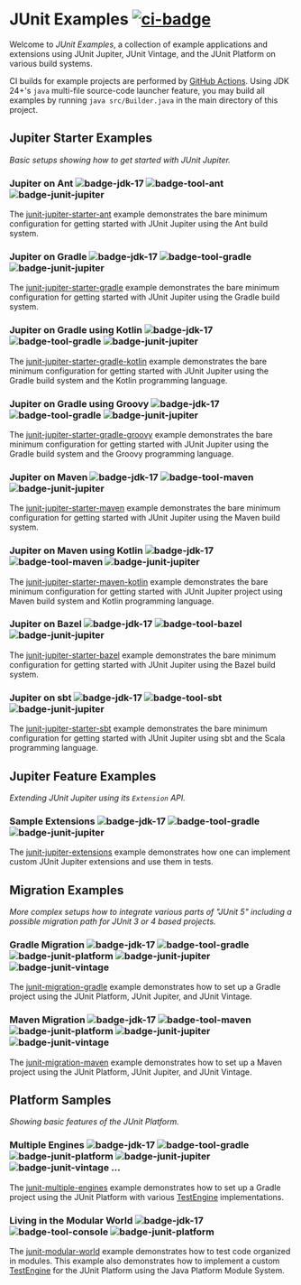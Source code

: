 # JUnit Examples [![ci-badge]][ci-actions]

Welcome to _JUnit Examples_, a collection of example applications and extensions
using JUnit Jupiter, JUnit Vintage, and the JUnit Platform on various build systems.

CI builds for example projects are performed by [GitHub Actions][ci-actions]. Using JDK 24+'s
`java` multi-file source-code launcher feature, you may build all examples by running
`java src/Builder.java` in the main directory of this project.

## Jupiter Starter Examples

_Basic setups showing how to get started with JUnit Jupiter._

### Jupiter on Ant ![badge-jdk-17] ![badge-tool-ant] ![badge-junit-jupiter]

The [junit-jupiter-starter-ant] example demonstrates the bare minimum configuration for
getting started with JUnit Jupiter using the Ant build system.

### Jupiter on Gradle ![badge-jdk-17] ![badge-tool-gradle] ![badge-junit-jupiter]

The [junit-jupiter-starter-gradle] example demonstrates the bare minimum configuration for
getting started with JUnit Jupiter using the Gradle build system.

### Jupiter on Gradle using Kotlin ![badge-jdk-17] ![badge-tool-gradle] ![badge-junit-jupiter]

The [junit-jupiter-starter-gradle-kotlin] example demonstrates the bare minimum
configuration for getting started with JUnit Jupiter using the Gradle build system and the
Kotlin programming language.

### Jupiter on Gradle using Groovy ![badge-jdk-17] ![badge-tool-gradle] ![badge-junit-jupiter]

The [junit-jupiter-starter-gradle-groovy] example demonstrates the bare minimum
configuration for getting started with JUnit Jupiter using the Gradle build system and the
Groovy programming language.

### Jupiter on Maven ![badge-jdk-17] ![badge-tool-maven] ![badge-junit-jupiter]

The [junit-jupiter-starter-maven] example demonstrates the bare minimum configuration for
getting started with JUnit Jupiter using the Maven build system.

### Jupiter on Maven using Kotlin ![badge-jdk-17] ![badge-tool-maven] ![badge-junit-jupiter]

The [junit-jupiter-starter-maven-kotlin] example demonstrates the bare minimum configuration for
getting started with JUnit Jupiter project using Maven build system and Kotlin programming language.

### Jupiter on Bazel ![badge-jdk-17] ![badge-tool-bazel] ![badge-junit-jupiter]

The [junit-jupiter-starter-bazel] example demonstrates the bare minimum configuration for
getting started with JUnit Jupiter using the Bazel build system.

### Jupiter on sbt ![badge-jdk-17] ![badge-tool-sbt] ![badge-junit-jupiter]

The [junit-jupiter-starter-sbt] example demonstrates the bare minimum configuration for
getting started with JUnit Jupiter using sbt and the Scala programming language.

## Jupiter Feature Examples

_Extending JUnit Jupiter using its `Extension` API._

### Sample Extensions ![badge-jdk-17] ![badge-tool-gradle] ![badge-junit-jupiter]

The [junit-jupiter-extensions] example demonstrates how one can implement custom
JUnit Jupiter extensions and use them in tests.


## Migration Examples

_More complex setups how to integrate various parts of "JUnit 5" including a
possible migration path for JUnit 3 or 4 based projects._

### Gradle Migration ![badge-jdk-17] ![badge-tool-gradle] ![badge-junit-platform] ![badge-junit-jupiter] ![badge-junit-vintage]

The [junit-migration-gradle] example demonstrates how to set up a Gradle project
using the JUnit Platform, JUnit Jupiter, and JUnit Vintage.

### Maven Migration ![badge-jdk-17] ![badge-tool-maven] ![badge-junit-platform] ![badge-junit-jupiter] ![badge-junit-vintage]

The [junit-migration-maven] example demonstrates how to set up a Maven project
using the JUnit Platform, JUnit Jupiter, and JUnit Vintage.


## Platform Samples
_Showing basic features of the JUnit Platform._

### Multiple Engines ![badge-jdk-17] ![badge-tool-gradle] ![badge-junit-platform] ![badge-junit-jupiter] ![badge-junit-vintage] ...

The [junit-multiple-engines] example demonstrates how to set up a Gradle project
using the JUnit Platform with various [TestEngine][guide-custom-engine] implementations.

### Living in the Modular World ![badge-jdk-17] ![badge-tool-console] ![badge-junit-platform]

The [junit-modular-world] example demonstrates how to test code organized in modules.
This example also demonstrates how to implement a custom [TestEngine][guide-custom-engine]
for the JUnit Platform using the Java Platform Module System.

[junit-jupiter-extensions]: junit-jupiter-extensions
[junit-jupiter-starter-ant]: junit-jupiter-starter-ant
[junit-jupiter-starter-gradle]: junit-jupiter-starter-gradle
[junit-jupiter-starter-gradle-groovy]: junit-jupiter-starter-gradle-groovy
[junit-jupiter-starter-gradle-kotlin]: junit-jupiter-starter-gradle-kotlin
[junit-jupiter-starter-maven]: junit-jupiter-starter-maven
[junit-jupiter-starter-maven-kotlin]: junit-jupiter-starter-maven-kotlin
[junit-jupiter-starter-bazel]: junit-jupiter-starter-bazel
[junit-jupiter-starter-sbt]: junit-jupiter-starter-sbt
[junit-migration-gradle]: junit-migration-gradle
[junit-migration-maven]: junit-migration-maven
[junit-multiple-engines]: junit-multiple-engines
[junit-modular-world]: junit-modular-world

[badge-jdk-17]: https://img.shields.io/badge/jdk-17-orange.svg "JDK-17"
[badge-tool-ant]: https://img.shields.io/badge/tool-ant-aa167e.svg "Ant"
[badge-tool-gradle]: https://img.shields.io/badge/tool-gradle-209bc4.svg "Gradle wrapper included"
[badge-tool-maven]: https://img.shields.io/badge/tool-maven-0440af.svg "Maven wrapper included"
[badge-tool-bazel]: https://img.shields.io/badge/tool-bazel-43a047.svg "Bazel"
[badge-tool-sbt]: https://img.shields.io/badge/tool-sbt-4A34BC.svg "SBT"
[badge-tool-console]: https://img.shields.io/badge/tool-console-022077.svg "Command line tools"
[badge-junit-platform]: https://img.shields.io/badge/junit-platform-brightgreen.svg "JUnit Platform"
[badge-junit-jupiter]: https://img.shields.io/badge/junit-jupiter-green.svg "JUnit Jupiter Engine"
[badge-junit-vintage]: https://img.shields.io/badge/junit-vintage-yellowgreen.svg "JUnit Vintage Engine"

[ci-badge]:https://github.com/junit-team/junit-examples/workflows/Build%20all%20examples/badge.svg "CI build status"
[ci-actions]: https://github.com/junit-team/junit-examples/actions



[guide-custom-engine]: https://docs.junit.org/current/user-guide/#launcher-api-engines-custom "Plugging in Your Own Test Engine"


